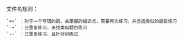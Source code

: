 文件名规则：

    `++` ：对于一个写错的题，未掌握的知识点，需要再次练习，并且找类似的题目练习
    `-+` ：已重复练习，未找类似题目练习
    `--` ：已重复练习，且针对训练过